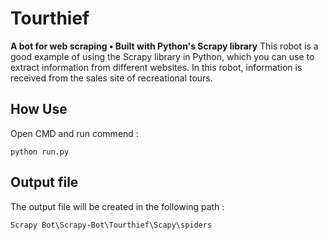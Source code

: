 # Tourthief
**A bot for web scraping • Built with Python's Scrapy library**
This robot is a good example of using the Scrapy library in Python, which you can use to extract information from different websites.
In this robot, information is received from the sales site of recreational tours.

## How Use

Open CMD and run commend : 
```
python run.py
```


## Output file

The output file will be created in the following path : 
```
Scrapy Bot\Scrapy-Bot\Tourthief\Scapy\spiders
```
